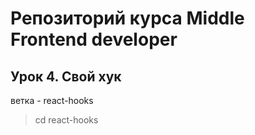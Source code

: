 # Репозиторий курса Middle Frontend developer

## Урок 4. Свой хук

ветка - react-hooks

> cd react-hooks
